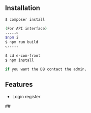 ## Installation

```bash
$ composer install

(For API interface)
----->
$npm i
$ npm run build
<-----

$ cd e-com-front
$ npm install

if you want the DB contact the admin.
```
##

## Features

<ul>
  <li>
    Login
    register
  </li>
</ul>
##
